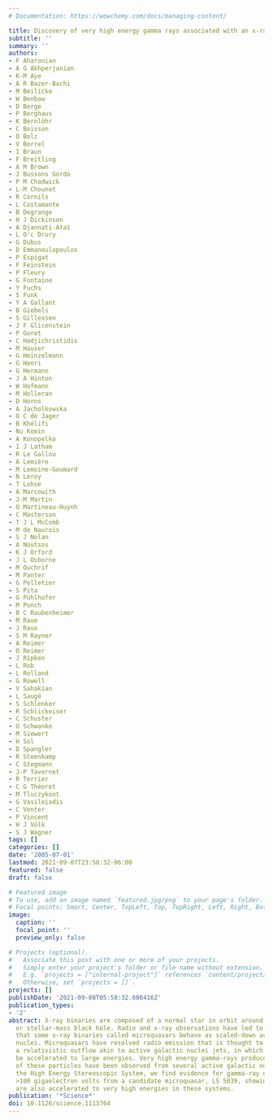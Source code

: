 ```yaml
---
# Documentation: https://wowchemy.com/docs/managing-content/

title: Discovery of very high energy gamma rays associated with an x-ray binary
subtitle: ''
summary: ''
authors:
- F Aharonian
- A G Akhperjanian
- K-M Aye
- A R Bazer-Bachi
- M Beilicke
- W Benbow
- D Berge
- P Berghaus
- K Bernlöhr
- C Boisson
- O Bolz
- V Borrel
- I Braun
- F Breitling
- A M Brown
- J Bussons Gordo
- P M Chadwick
- L-M Chounet
- R Cornils
- L Costamante
- B Degrange
- H J Dickinson
- A Djannati-Ataı̈
- L O'c Drury
- G Dubus
- D Emmanoulopoulos
- P Espigat
- F Feinstein
- P Fleury
- G Fontaine
- Y Fuchs
- S Funk
- Y A Gallant
- B Giebels
- S Gillessen
- J F Glicenstein
- P Goret
- C Hadjichristidis
- M Hauser
- G Heinzelmann
- G Henri
- G Hermann
- J A Hinton
- W Hofmann
- M Holleran
- D Horns
- A Jacholkowska
- O C de Jager
- B Khélifi
- Nu Komin
- A Konopelko
- I J Latham
- R Le Gallou
- A Lemière
- M Lemoine-Goumard
- N Leroy
- T Lohse
- A Marcowith
- J-M Martin
- O Martineau-Huynh
- C Masterson
- T J L McComb
- M de Naurois
- S J Nolan
- A Noutsos
- K J Orford
- J L Osborne
- M Ouchrif
- M Panter
- G Pelletier
- S Pita
- G Pühlhofer
- M Punch
- B C Raubenheimer
- M Raue
- J Raux
- S M Rayner
- A Reimer
- O Reimer
- J Ripken
- L Rob
- L Rolland
- G Rowell
- V Sahakian
- L Saugé
- S Schlenker
- R Schlickeiser
- C Schuster
- U Schwanke
- M Siewert
- H Sol
- D Spangler
- R Steenkamp
- C Stegmann
- J-P Tavernet
- R Terrier
- C G Théoret
- M Tluczykont
- G Vasileiadis
- C Venter
- P Vincent
- H J Völk
- S J Wagner
tags: []
categories: []
date: '2005-07-01'
lastmod: 2021-09-07T23:58:32-06:00
featured: false
draft: false

# Featured image
# To use, add an image named `featured.jpg/png` to your page's folder.
# Focal points: Smart, Center, TopLeft, Top, TopRight, Left, Right, BottomLeft, Bottom, BottomRight.
image:
  caption: ''
  focal_point: ''
  preview_only: false

# Projects (optional).
#   Associate this post with one or more of your projects.
#   Simply enter your project's folder or file name without extension.
#   E.g. `projects = ["internal-project"]` references `content/project/deep-learning/index.md`.
#   Otherwise, set `projects = []`.
projects: []
publishDate: '2021-09-08T05:58:32.606416Z'
publication_types:
- '2'
abstract: X-ray binaries are composed of a normal star in orbit around a neutron star
  or stellar-mass black hole. Radio and x-ray observations have led to the presumption
  that some x-ray binaries called microquasars behave as scaled-down active galactic
  nuclei. Microquasars have resolved radio emission that is thought to arise from
  a relativistic outflow akin to active galactic nuclei jets, in which particles can
  be accelerated to large energies. Very high energy gamma-rays produced by the interactions
  of these particles have been observed from several active galactic nuclei. Using
  the High Energy Stereoscopic System, we find evidence for gamma-ray emission of
  >100 gigaelectron volts from a candidate microquasar, LS 5039, showing that particles
  are also accelerated to very high energies in these systems.
publication: '*Science*'
doi: 10.1126/science.1113764
---
```

